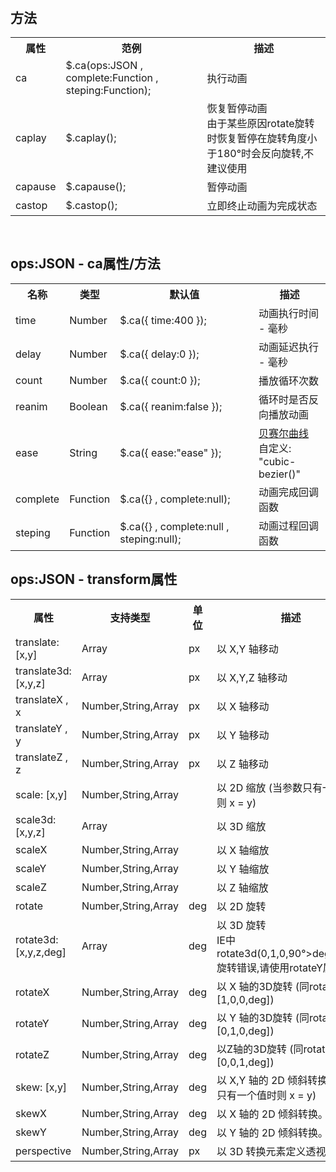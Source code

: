 <h2 class="am-text-center" style="margin-top: 60px !important;">方法</h2>
<table class="am-table am-table-bordered">
            <tr>
                <th style="width:15%;">属性</th>
                <th >范例</th>
                <th>描述</th>
            </tr>
            <tr>
                <td>ca</td>
                <td>
                    $.ca(ops:JSON , complete:Function , steping:Function);
                </td>
                <td>执行动画</td>
            </tr>
            <tr>
                <td>caplay</td>
                <td>$.caplay();</td>
                <td>
                    恢复暂停动画
                    <br>
                    <span class="am-text-danger">由于某些原因rotate旋转时恢复暂停在旋转角度小于180°时会反向旋转,不建议使用</span>
                </td>
            </tr>
            <tr>
                <td>capause</td>
                <td>$.capause();</td>
                <td>暂停动画</td>
            </tr>
            <tr>
                <td>castop</td>
                <td>$.castop();</td>
                <td>立即终止动画为完成状态</td>
            </tr>
</table>        
      
<h2 class="am-text-center" style="margin-top: 60px !important;">ops:JSON - ca属性/方法</h2>
<table class="am-table am-table-bordered">
                <tr>
                    <th style="width:12%;">名称</th>
                    <th style="width:12%;">类型</th>
                    <th style="width:44%;">默认值</th>
                    <th>描述</th>
                </tr>
                <tr>
                    <td>time</td>
                    <td>Number</td>
                    <td>
                        $.ca({ time:400 });
                    </td>
                    <td>动画执行时间 - 毫秒</td>
                </tr>
                <tr>
                    <td>delay</td>
                    <td>Number</td>
                    <td>$.ca({ delay:0 });</td>
                    <td>动画延迟执行 - 毫秒</td>
                </tr>
                <tr>
                    <td>count</td>
                    <td>Number</td>
                    <td>$.ca({ count:0 });</td>
                    <td>播放循环次数</td>
                </tr>
                <tr>
                    <td>reanim</td>
                    <td>Boolean</td>
                    <td>$.ca({ reanim:false });</td>
                    <td>循环时是否反向播放动画</td>
                </tr>
                <tr>
                    <td>ease</td>
                    <td>String</td>
                    <td>$.ca({ ease:"ease" });</td>
                    <td><a href="#ca-ease-list">贝赛尔曲线</a> 自定义: "cubic-bezier()"</td>
                </tr>
                <tr>
                    <td>complete</td>
                    <td>Function</td>
                    <td>$.ca({} , complete:null);</td>
                    <td>动画完成回调函数</td>
                </tr>
                <tr>
                    <td>steping</td>
                    <td>Function</td>
                    <td>$.ca({} , complete:null , steping:null);</td>
                    <td>动画过程回调函数</td>
                </tr>
</table>                        
<h2 class="am-text-center">ops:JSON - transform属性</h2>
<table class="am-table am-table-bordered">
                    <tr>
                        <th style="width:20%;" >属性</th>
                        <th style="width:20%;">支持类型</th>
                        <th style="width:8%;">单位</th>
                        <th>描述</th>
                    </tr>
                    <tr>
                        <td>translate: [x,y]</td>
                        <td>Array</td>
                        <td>px</td>
                        <td>以 X,Y 轴移动</td>
                    </tr>
                    <tr>
                        <td>translate3d: [x,y,z]</td>
                        <td>Array</td>
                        <td>px</td>
                        <td>以 X,Y,Z 轴移动</td>
                    </tr>
                    <tr>
                        <td>translateX , x</td>
                        <td>Number,String,Array</td>
                        <td>px</td>
                        <td>以 X 轴移动</td>
                    </tr>
                    <tr>
                        <td>translateY , y</td>
                        <td>Number,String,Array</td>
                        <td>px</td>
                        <td>以 Y 轴移动</td>
                    </tr>
                    <tr>
                        <td>translateZ , z</td>
                        <td>Number,String,Array</td>
                        <td>px</td>
                        <td>以 Z 轴移动</td>
                    </tr>
                    <tr>
                        <td>scale: [x,y]</td>
                        <td>Number,String,Array</td>
                        <td></td>
                        <td>以 2D 缩放 (当参数只有一个值时则 x = y)</td>
                    </tr>
                    <tr>
                        <td>scale3d: [x,y,z]</td>
                        <td>Array</td>
                        <td></td>
                        <td>以 3D 缩放</td>
                    </tr>
                    <tr>
                        <td>scaleX</td>
                        <td>Number,String,Array</td>
                        <td></td>
                        <td>以 X 轴缩放</td>
                    </tr>
                    <tr>
                        <td>scaleY</td>
                        <td>Number,String,Array</td>
                        <td></td>
                        <td>以 Y 轴缩放</td>
                    </tr>
                    <tr>
                        <td>scaleZ</td>
                        <td>Number,String,Array</td>
                        <td></td>
                        <td>以 Z 轴缩放</td>
                    </tr>
                    <tr>
                        <td>rotate</td>
                        <td>Number,String,Array</td>
                        <td>deg</td>
                        <td>以 2D 旋转</td>
                    </tr>
                    <tr>
                        <td>rotate3d: [x,y,z,deg]</td>
                        <td>Array</td>
                        <td>deg</td>
                        <td>以 3D 旋转 <br><span class="am-text-danger">IE中rotate3d(0,1,0,90°>deg<270°)旋转错误,请使用rotateY属性</span></td>
                    </tr>
                    <tr>
                        <td>rotateX</td>
                        <td>Number,String,Array</td>
                        <td>deg</td>
                        <td>以 X 轴的3D旋转 (同rotate3d:[1,0,0,deg])</td>
                    </tr>
                    <tr>
                        <td>rotateY</td>
                        <td>Number,String,Array</td>
                        <td>deg</td>
                        <td>以 Y 轴的3D旋转 (同rotate3d:[0,1,0,deg])</td>
                    </tr>
                    <tr>
                        <td>rotateZ</td>
                        <td>Number,String,Array</td>
                        <td>deg</td>
                        <td>以Z轴的3D旋转 (同rotate3d:[0,0,1,deg])</td>
                    </tr>
                    <tr>
                        <td>skew: [x,y]</td>
                        <td>Number,String,Array</td>
                        <td>deg</td>
                        <td>以 X,Y 轴的 2D 倾斜转换 (当参数只有一个值时则 x = y)</td>
                    </tr>
                    <tr>
                        <td>skewX</td>
                        <td>Number,String,Array</td>
                        <td>deg</td>
                        <td>以 X 轴的 2D 倾斜转换。</td>
                    </tr>
                    <tr>
                        <td>skewY</td>
                        <td>Number,String,Array</td>
                        <td>deg</td>
                        <td>以 Y 轴的 2D 倾斜转换。</td>
                    </tr>
                    <tr>
                        <td>perspective</td>
                        <td>Number,String,Array</td>
                        <td>px</td>
                        <td>以 3D 转换元素定义透视视图。</td>
                    </tr>
</table>
